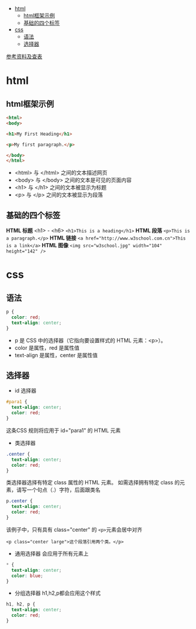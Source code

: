 <!-- TOC -->
- [html](#html)
  - [html框架示例](#html框架示例)
  - [基础的四个标签](#基础的四个标签)
- [css](#css)
  - [语法](#语法)
  - [选择器](#选择器)

<!-- /TOC -->

[参考资料及查表](https://www.w3school.com.cn/index.html)

# html

## html框架示例

```html
<html>
<body>

<h1>My First Heading</h1>

<p>My first paragraph.</p>

</body>
</html>

```

- \<html> 与 \</html> 之间的文本描述网页
- \<body> 与 \</body> 之间的文本是可见的页面内容
- \<h1> 与 \</h1> 之间的文本被显示为标题
- \<p> 与 \</p> 之间的文本被显示为段落

## 基础的四个标签

**HTML 标题**
\<h1> - \<h6>
`<h1>This is a heading</h1>`
**HTML 段落**
`<p>This is a paragraph.</p>`
**HTML 链接**
`<a href="http://www.w3school.com.cn">This is a link</a>`
**HTML 图像**
`<img src="w3school.jpg" width="104" height="142" />`

# css

## 语法

```css
p {
  color: red;
  text-align: center;
}
```

- p 是 CSS 中的选择器（它指向要设置样式的 HTML 元素：\<p>）。
- color 是属性，red 是属性值
- text-align 是属性，center 是属性值

## 选择器

- id 选择器

```css
#para1 {
  text-align: center;
  color: red;
}
```

这条CSS 规则将应用于 id="para1" 的 HTML 元素

- 类选择器

```css
.center {
  text-align: center;
  color: red;
}
```

类选择器选择有特定 class 属性的 HTML 元素。
如需选择拥有特定 class 的元素，请写一个句点（.）字符，后面跟类名

```css
p.center {
  text-align: center;
  color: red;
}
```

该例子中，只有具有 class="center" 的 `<p>`元素会居中对齐

`<p class="center large">这个段落引用两个类。</p>`

- 通用选择器
  会应用于所有元素上

```css
* {
  text-align: center;
  color: blue;
}
```

- 分组选择器
h1,h2,p都会应用这个样式

```css
h1, h2, p {
  text-align: center;
  color: red;
}
```

